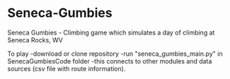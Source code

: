 # Seneca-Gumbies
Seneca Gumbies - Climbing game which simulates a day of climbing at Seneca Rocks, WV

To play
-download or clone repository
-run "seneca_gumbies_main.py" in SenecaGumbiesCode folder
  -this connects to other modules and data sources (csv file with route information).  
